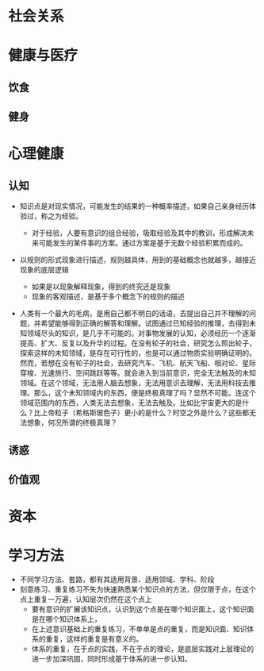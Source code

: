 # 社会关系

## 

# 健康与医疗

## 饮食

## 健身

# 心理健康

## 认知

- 知识点是对现实情况，可能发生的结果的一种概率描述，如果自己亲身经历体验过，称之为经验。
    - 对于经验，人要有意识的组合经验，吸取经验及其中的教训，形成解决未来可能发生的某件事的方案。通过方案是基于无数个经验积累而成的。
- 以规则的形式现象进行描述，规则越具体，用到的基础概念也就越多，越接近现象的底层逻辑
    - 如果是以现象解释现象，得到的终究还是现象
    - 现象的客观描述，是基于多个概念下的规则的描述
    
- 人类有一个最大的毛病，是用自己都不明白的话语，去提出自己并不理解的问题，并希望能够得到正确的解答和理解。试图通过已知经验的推理，去得到未知领域尽头的知识，是几乎不可能的。对事物发展的认知，必须经历一个逐渐提高、扩大、反复以及升华的过程。在没有轮子的社会，研究怎么照出轮子，探索这样的未知领域，是存在可行性的，也是可以通过物质实验明确证明的。然而，若想在没有轮子的社会，去研究汽车、飞机、航天飞船、相对论、星际穿梭、光速旅行、空间跳跃等等。就会进入到当前意识，完全无法触及的未知领域。在这个领域，无法用人脑去想象，无法用意识去理解，无法用科技去推理。那么，这个未知领域内的东西，便是终极真理了吗？显然不可能。连这个领域范围内的东西，人类无法去想象，无法去触及。比如比宇宙更大的是什么？比上帝粒子（希格斯玻色子）更小的是什么？时空之外是什么？这些都无法想象，何况所谓的终极真理？



## 诱惑



## 价值观




# 资本

# 学习方法

- 不同学习方法、套路，都有其适用背景、适用领域、学科、阶段
- 刻意练习、重复练习不失为快速熟悉某个知识点的方法，但仅限于点，在这个点上重复一万遍，认知层次仍然在这个点上
    - 要有意识的扩展该知识点，认识到这个点是在哪个知识面上，这个知识面是在哪个知识体系上，
    - 在上述意识基础上的重复练习，不单单是点的重复，而是知识面、知识体系的重复，这样的重复是有意义的。
    - 体系的重复，在于点的实践，不在于点的理论，是底层实践对上层理论的进一步加深巩固，同时形成基于体系的进一步认知。

